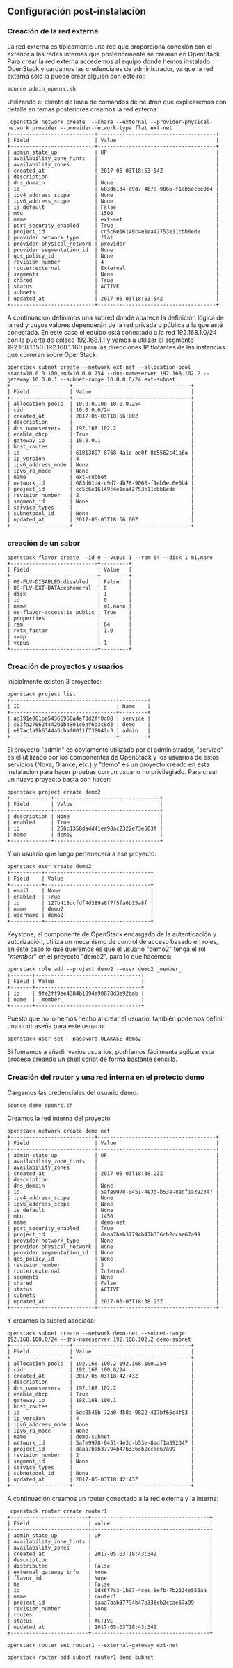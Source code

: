 ## Configuración post-instalación

### Creación de la red externa

La red externa es típicamente una red que proporciona conexión con el
exterior a las redes internas que posteriormente se crearán en
OpenStack.
Para crear la red externa accedemos al equipo donde hemos instalado
OpenStack y cargamos las credenciales de administrador, ya que la red
externa sólo la puede crear alguien con este rol:

    source admin_openrc.sh

Utilizando el cliente de línea de comandos de neutron que explicaremos
con detalle en temas posteriores creamos la red externa:

     openstack network create  --share --external --provider-physical-network provider --provider-network-type flat ext-net
    +---------------------------+--------------------------------------+
    | Field                     | Value                                |
    +---------------------------+--------------------------------------+
    | admin_state_up            | UP                                   |
    | availability_zone_hints   |                                      |
    | availability_zones        |                                      |
    | created_at                | 2017-05-03T18:53:54Z                 |
    | description               |                                      |
    | dns_domain                | None                                 |
    | id                        | 683d61d4-c9d7-4b78-9066-f1eb5ec6e0b4 |
    | ipv4_address_scope        | None                                 |
    | ipv6_address_scope        | None                                 |
    | is_default                | False                                |
    | mtu                       | 1500                                 |
    | name                      | ext-net                              |
    | port_security_enabled     | True                                 |
    | project_id                | cc5c6e16149c4e1ea42753e11cbb6ede     |
    | provider:network_type     | flat                                 |
    | provider:physical_network | provider                             |
    | provider:segmentation_id  | None                                 |
    | qos_policy_id             | None                                 |
    | revision_number           | 4                                    |
    | router:external           | External                             |
    | segments                  | None                                 |
    | shared                    | True                                 |
    | status                    | ACTIVE                               |
    | subnets                   |                                      |
    | updated_at                | 2017-05-03T18:53:54Z                 |
    +---------------------------+--------------------------------------+

A continuación definimos una subred donde aparece la definición lógica
de la red y cuyos valores dependerán de la red privada o pública a la
que esté conectada. En este caso el equipo está conectado a la red
192.168.1.0/24 con la puerta de enlace 192.168.1.1 y vamos a utilizar
el segmento 192.168.1.150-192.168.1.160 para las direcciones IP
flotantes de las instancias que correran sobre OpenStack:

    openstack subnet create --network ext-net --allocation-pool start=10.0.0.100,end=10.0.0.254 --dns-nameserver 192.168.102.2 --gateway 10.0.0.1 --subnet-range 10.0.0.0/24 ext-subnet
    +-------------------+--------------------------------------+
    | Field             | Value                                |
    +-------------------+--------------------------------------+
    | allocation_pools  | 10.0.0.100-10.0.0.254                |
    | cidr              | 10.0.0.0/24                          |
    | created_at        | 2017-05-03T18:56:00Z                 |
    | description       |                                      |
    | dns_nameservers   | 192.168.102.2                        |
    | enable_dhcp       | True                                 |
    | gateway_ip        | 10.0.0.1                             |
    | host_routes       |                                      |
    | id                | 61013897-8768-4a1c-ae0f-8b5562c41a6a |
    | ip_version        | 4                                    |
    | ipv6_address_mode | None                                 |
    | ipv6_ra_mode      | None                                 |
    | name              | ext-subnet                           |
    | network_id        | 683d61d4-c9d7-4b78-9066-f1eb5ec6e0b4 |
    | project_id        | cc5c6e16149c4e1ea42753e11cbb6ede     |
    | revision_number   | 2                                    |
    | segment_id        | None                                 |
    | service_types     |                                      |
    | subnetpool_id     | None                                 |
    | updated_at        | 2017-05-03T18:56:00Z                 |
    +-------------------+--------------------------------------+


### creación de un sabor

    openstack flavor create --id 0 --vcpus 1 --ram 64 --disk 1 m1.nano
    +----------------------------+---------+
    | Field                      | Value   |
    +----------------------------+---------+
    | OS-FLV-DISABLED:disabled   | False   |
    | OS-FLV-EXT-DATA:ephemeral  | 0       |
    | disk                       | 1       |
    | id                         | 0       |
    | name                       | m1.nano |
    | os-flavor-access:is_public | True    |
    | properties                 |         |
    | ram                        | 64      |
    | rxtx_factor                | 1.0     |
    | swap                       |         |
    | vcpus                      | 1       |
    +----------------------------+---------+


### Creación de proyectos y usuarios
Inicialmente existen 3 proyectos:

    openstack project list
    +----------------------------------+---------+
    | ID                               | Name    |
    +----------------------------------+---------+
    | ad191e001ba54366960a4e73d2ff0c08 | service |
    | c83fa27062f442b1b4801c6af6a3c8d3 | demo    |
    | e87ac1a9b6344a5cbaf0011f738042c3 | admin   |
    +----------------------------------+---------+

El proyecto "admin" es obviamente utilizado por el administrador,
"service" es el utilizado por los componentes de OpenStack y los
usuarios de estos servicios (Nova, Glance, etc.) y "demo" es un
proyecto creado en esta instalación para hacer pruebas con un usuario
no privilegiado.
Para crear un nuevo proyecto basta con hacer:

    openstack project create demo2
    +-------------+----------------------------------+
    | Field       | Value                            |
    +-------------+----------------------------------+
    | description | None                             |
    | enabled     | True                             |
    | id          | 256c1358da4d41ea90ac2322e73e503f |
    | name        | demo2                            |
    +-------------+----------------------------------+

Y un usuario que luego pertenecerá a ese proyecto:

    openstack user create demo2
    +----------+----------------------------------+
    | Field    | Value                            |
    +----------+----------------------------------+
    | email    | None                             |
    | enabled  | True                             |
    | id       | 127b418dcfdf4d389a8f7f5fa6b15a8f |
    | name     | demo2                            |
    | username | demo2                            |
    +----------+----------------------------------+

Keystone, el componente de OpenStack encargado de la autenticación y
autorización, utiliza un mecanismo de control de acceso basado en
roles, en este caso lo que queremos es que el usuario "demo2" tenga el
rol "_member_" en el proyecto "demo2", para lo que hacemos:

    openstack role add --project demo2 --user demo2 _member_
    +-------+----------------------------------+
    | Field | Value                            |
    +-------+----------------------------------+
    | id    | 9fe2ff9ee4384b1894a90878d3e92bab |
    | name  | _member_                         |
    +-------+----------------------------------+

Puesto que no lo hemos hecho al crear el usuario, también podemos
definir una contraseña para este usuario:

    openstack user set --password OLAKASE demo2

Si fueramos a añadir varios usuarios, podríamos fácilmente agilizar
este proceso creando un shell script de forma bastante sencilla.

### Creación del router y una red interna en el protecto demo

Cargamos las credenciales del usuario demo:

    source demo_openrc.sh

Creamos la red interna del proyecto:

    openstack network create demo-net
    +---------------------------+--------------------------------------+
    | Field                     | Value                                |
    +---------------------------+--------------------------------------+
    | admin_state_up            | UP                                   |
    | availability_zone_hints   |                                      |
    | availability_zones        |                                      |
    | created_at                | 2017-05-03T18:38:23Z                 |
    | description               |                                      |
    | dns_domain                | None                                 |
    | id                        | 5afe9978-0451-4e3d-b53e-8adf1a392347 |
    | ipv4_address_scope        | None                                 |
    | ipv6_address_scope        | None                                 |
    | is_default                | None                                 |
    | mtu                       | 1450                                 |
    | name                      | demo-net                             |
    | port_security_enabled     | True                                 |
    | project_id                | daaa7bab37794b47b336cb2ccae67a99     |
    | provider:network_type     | None                                 |
    | provider:physical_network | None                                 |
    | provider:segmentation_id  | None                                 |
    | qos_policy_id             | None                                 |
    | revision_number           | 3                                    |
    | router:external           | Internal                             |
    | segments                  | None                                 |
    | shared                    | False                                |
    | status                    | ACTIVE                               |
    | subnets                   |                                      |
    | updated_at                | 2017-05-03T18:38:23Z                 |
    +---------------------------+--------------------------------------+

Y creamos la subred asociada:

    openstack subnet create --network demo-net --subnet-range 192.168.100.0/24 --dns-nameserver 192.168.102.2 demo-subnet
    +-------------------+--------------------------------------+
    | Field             | Value                                |
    +-------------------+--------------------------------------+
    | allocation_pools  | 192.168.100.2-192.168.100.254        |
    | cidr              | 192.168.100.0/24                     |
    | created_at        | 2017-05-03T18:42:43Z                 |
    | description       |                                      |
    | dns_nameservers   | 192.168.102.2                        |
    | enable_dhcp       | True                                 |
    | gateway_ip        | 192.168.100.1                        |
    | host_routes       |                                      |
    | id                | 5dc0546b-72a0-458a-9822-417bf66c4f53 |
    | ip_version        | 4                                    |
    | ipv6_address_mode | None                                 |
    | ipv6_ra_mode      | None                                 |
    | name              | demo-subnet                          |
    | network_id        | 5afe9978-0451-4e3d-b53e-8adf1a392347 |
    | project_id        | daaa7bab37794b47b336cb2ccae67a99     |
    | revision_number   | 2                                    |
    | segment_id        | None                                 |
    | service_types     |                                      |
    | subnetpool_id     | None                                 |
    | updated_at        | 2017-05-03T18:42:43Z                 |
    +-------------------+--------------------------------------+

A continuación creamos un router conectado a la red externa y la interna:

     openstack router create router1
    +-------------------------+--------------------------------------+
    | Field                   | Value                                |
    +-------------------------+--------------------------------------+
    | admin_state_up          | UP                                   |
    | availability_zone_hints |                                      |
    | availability_zones      |                                      |
    | created_at              | 2017-05-03T18:43:34Z                 |
    | description             |                                      |
    | distributed             | False                                |
    | external_gateway_info   | None                                 |
    | flavor_id               | None                                 |
    | ha                      | False                                |
    | id                      | 0d46f7c3-1b07-4cec-8efb-7b2534e555aa |
    | name                    | router1                              |
    | project_id              | daaa7bab37794b47b336cb2ccae67a99     |
    | revision_number         | None                                 |
    | routes                  |                                      |
    | status                  | ACTIVE                               |
    | updated_at              | 2017-05-03T18:43:34Z                 |
    +-------------------------+--------------------------------------+

    openstack router set router1 --external-gateway ext-net

    openstack router add subnet router1 demo-subnet


